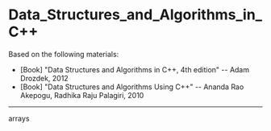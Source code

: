 # Data_Structures_and_Algorithms_in_C++
Based on the following materials:
+ [Book] "Data Structures and Algorithms in C++, 4th edition"  -- Adam Drozdek, 2012
+ [Book] "Data Structures and Algorithms Using C++"  -- Ananda Rao Akepogu, Radhika Raju Palagiri, 2010

---

arrays